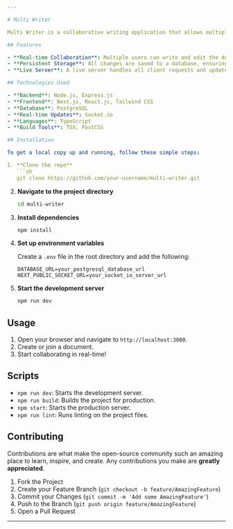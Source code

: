 ```yaml
---

# Multi Writer

Multi Writer is a collaborative writing application that allows multiple users to write and view the same document in real-time. This application includes a live server and a database for persistent storage, ensuring that all changes are saved and synchronized across all users.

## Features

- **Real-time Collaboration**: Multiple users can write and edit the document simultaneously with changes reflected in real-time.
- **Persistent Storage**: All changes are saved to a database, ensuring that no data is lost and users can access their documents anytime.
- **Live Server**: A live server handles all client requests and updates, providing a seamless collaborative experience.

## Technologies Used

- **Backend**: Node.js, Express.js
- **Frontend**: Next.js, React.js, Tailwind CSS
- **Database**: PostgreSQL
- **Real-time Updates**: Socket.io
- **Languages**: TypeScript
- **Build Tools**: TSX, PostCSS

## Installation

To get a local copy up and running, follow these simple steps:

1. **Clone the repo**
   ```sh
   git clone https://github.com/your-username/multi-writer.git
   ```

2. **Navigate to the project directory**
   ```sh
   cd multi-writer
   ```

3. **Install dependencies**
   ```sh
   npm install
   ```

4. **Set up environment variables**

   Create a `.env` file in the root directory and add the following:

   ```
   DATABASE_URL=your_postgresql_database_url
   NEXT_PUBLIC_SOCKET_URL=your_socket_io_server_url
   ```

5. **Start the development server**
   ```sh
   npm run dev
   ```

## Usage

1. Open your browser and navigate to `http://localhost:3000`.
2. Create or join a document.
3. Start collaborating in real-time!

## Scripts

- `npm run dev`: Starts the development server.
- `npm run build`: Builds the project for production.
- `npm start`: Starts the production server.
- `npm run lint`: Runs linting on the project files.

## Contributing

Contributions are what make the open-source community such an amazing place to learn, inspire, and create. Any contributions you make are **greatly appreciated**.

1. Fork the Project
2. Create your Feature Branch (`git checkout -b feature/AmazingFeature`)
3. Commit your Changes (`git commit -m 'Add some AmazingFeature'`)
4. Push to the Branch (`git push origin feature/AmazingFeature`)
5. Open a Pull Request

---
```

